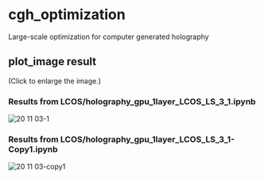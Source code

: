 # cgh_optimization
Large-scale optimization for computer generated holography

## plot_image result
(Click to enlarge the image.)

### Results from LCOS/holography_gpu_1layer_LCOS_LS_3_1.ipynb
![20 11 03-1](https://user-images.githubusercontent.com/63335900/97987382-838f7080-1e1e-11eb-817c-238ae78dbe55.png)
### Results from LCOS/holography_gpu_1layer_LCOS_LS_3_1-Copy1.ipynb
![20 11 03-copy1](https://user-images.githubusercontent.com/63335900/97987766-31028400-1e1f-11eb-8742-6cc8f00110ea.png)
